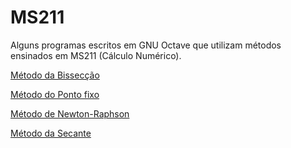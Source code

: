 # MS211
Alguns programas escritos em GNU Octave que utilizam métodos ensinados em MS211 (Cálculo Numérico).

  <a href="Metodos/bissecção.m">Método da Bissecção</a>

  <a href="Metodos/ponto_fixo.m">Método do Ponto fixo</a>

  <a href="Metodos/newton_raphson.m">Método de Newton-Raphson</a>

  <a href="Metodos/secante.m">Método da Secante</a>
